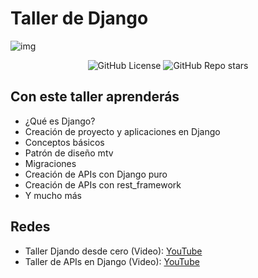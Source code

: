 # Taller de Django

![img](https://i.imgur.com/cEyDIEi.png)

<center>

![GitHub License](https://img.shields.io/github/license/estuardodev/TallerDjango)
![GitHub Repo stars](https://img.shields.io/github/stars/estuardodev/TallerDjango)

</center>

## Con este taller aprenderás

- ¿Qué es Django?
- Creación de proyecto y aplicaciones en Django
- Conceptos básicos
- Patrón de diseño mtv
- Migraciones
- Creación de APIs con Django puro
- Creación de APIs con rest_framework
- Y mucho más

## Redes

- Taller Djando desde cero (Video): [YouTube](https://www.youtube.com/watch?v=P-6AioZhfMc)
- Taller de APIs en Django (Video): [YouTube](https://www.youtube.com/watch?v=UaMix8HaBb4)
